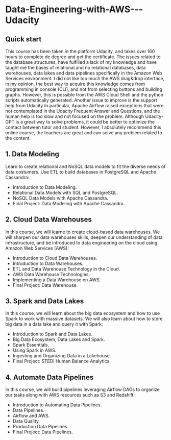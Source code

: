 # Data-Engineering-with-AWS---Udacity
## Quick start

This course has been taken in the platform Udacity, and takes over 160 hours to complete de degree and get the certificate. The issues related to the database structures, 
have fulfilled a lack of my knowledge and have taught me the bases of relational and no relational databases, data warehouses, data lakes and data pipelines specifically 
in the Amazon Web Services environment. I did not like too much the AWS drag&drop interface, in my opinion, the best way to acquire this knowledge comes from programming 
in console (CLI), and not from selecting buttons and building graphs. However, this is possible from the AWS Cloud Shell and the python scripts automatically generated.
Another issue to improve is the support help from Udacity In particular, Apache Airflow raised exceptions that were not contemplated in the Udacity Frequent Answer and 
Questions, and the human help is too slow and not focused on the problem. Although Udacity-GPT is a great way to solve problems, it could be better to optimize the contact 
between tutor and student. However, I absolutely recommend this online course, the teachers are great and can solve any problem related to the content.

## 1. Data Modeling

Learn to create relational and NoSQL data models to fit the diverse needs of data costumers. Use ETL to build databases in PostgreSQL and Apache Cassandra:

- Introduction to Data Modeling.
- Relational Data Models with SQL and PostgreSQL.
- NoSQL Data Models with Apache Cassandra.
- Final Project: Data Modeling with Apache Cassandra.

## 2. Cloud Data Warehouses

In this course, we will learne to create cloud-based data warehouses. We will sharpen our data warehouses skills, deepen our understanding of data infrastructure, 
and be introduced to data engineering on the cloud using Amazon Web Services (AWS):

- Introduction to Cloud Data Warehouses.
- Introduction to Data Warehouses.
- ETL and Data Warehouse Technology in the Cloud.
- AWS Data Warehouse Technologies.
- Implementing a Data Warehouse on AWS.
- Final Project: Data Warehouse.

## 3. Spark and Data Lakes

In this course, we will learn about the big data ecosystem and how to use Spark to work with massive datasets. We will also learn about how to store big data in a 
data lake and query it with Spark:

- Introduction to Spark and Data Lakes.
- Big Data Ecosystem, Data Lakes and Spark.
- Spark Essentials.
- Using Spark in AWS.
- Ingesting and Organizing Data in a Lakehouse.
- Final Project: STEDI Human Balance Analytics.

## 4. Automate Data Pipelines

In this course, we will build pipelines leveraging Airflow DAGs to organize our tasks along with AWS resources such as S3 and Redshift:

- Introduction to Automating Data Pipelines.
- Data Pipelines.
- Airflow and AWS.
- Data Quality.
- Production Data Pipelines.
- Final Project: Data Pipelines.
